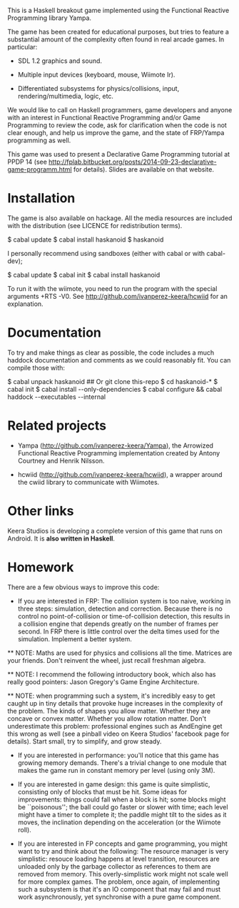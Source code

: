 This is a Haskell breakout game implemented using the Functional
Reactive Programming library Yampa.

The game has been created for educational purposes, but tries to feature a
substantial amount of the complexity often found in real arcade games. In
particular:

* SDL 1.2 graphics and sound.

* Multiple input devices (keyboard, mouse, Wiimote Ir).

* Differentiated subsystems for physics/collisions, input,
  rendering/multimedia, logic, etc.

We would like to call on Haskell programmers, game developers and anyone with
an interest in Functional Reactive Programming and/or Game Programming to
review the code, ask for clarification when the code is not clear enough, and
help us improve the game, and the state of FRP/Yampa programming as well.

This game was used to present a Declarative Game Programming tutorial at PPDP
14 (see
http://fplab.bitbucket.org/posts/2014-09-23-declarative-game-programm.html for
details). Slides are available on that website.

# Installation

The game is also available on hackage. All the media resources are included
with the distribution (see LICENCE for redistribution terms).

$ cabal update
$ cabal install haskanoid
$ haskanoid

I personally recommend using sandboxes (either with cabal or with cabal-dev);

$ cabal update
$ cabal init
$ cabal install haskanoid

To run it with the wiimote, you need to run the program with the special
arguments +RTS -V0. See http://github.com/ivanperez-keera/hcwiid for an
explanation.

# Documentation

To try and make things as clear as possible, the code includes a much haddock
documentation and comments as we could reasonably fit. You can compile
those with:

$ cabal unpack haskanoid     ## Or git clone this-repo
$ cd haskanoid-*
$ cabal init
$ cabal install --only-dependencies
$ cabal configure && cabal haddock --executables --internal

# Related projects

* Yampa (http://github.com/ivanperez-keera/Yampa), the Arrowized Functional
Reactive Programming implementation created by Antony Courtney and Henrik Nilsson.

* hcwiid (http://github.com/ivanperez-keera/hcwiid), a wrapper around
the cwiid library to communicate with Wiimotes.

# Other links

Keera Studios is developing a complete version of this game that runs
on Android. It is **also written in Haskell**.

# Homework

There are a few obvious ways to improve this code:

* If you are interested in FRP: The collision system is too naive,
  working in three steps: simulation, detection and correction. Because
  there is no control no point-of-collision or time-of-collision detection,
  this results in a collision engine that depends greatly on the number
  of frames per second. In FRP there is little control over the delta
  times used for the simulation. Implement a better system.

** NOTE: Maths are used for physics and collisions all the time. Matrices are
  your friends. Don't reinvent the wheel, just recall freshman algebra.

** NOTE: I recommend the following introductory book, which also
  has really good pointers: Jason Gregory's Game Engine Architecture.

** NOTE: when programming such a system, it's incredibly easy to get
  caught up in tiny details that provoke huge increases in the complexity of
  the problem. The kinds of shapes you allow matter. Whether they are concave or
  convex matter. Whether you allow rotation matter.  Don't underestimate this
  problem: professional engines such as AndEngine get this wrong as well (see a
  pinball video on Keera Studios' facebook page for details).
  Start small, try to simplify, and grow steady.

* If you are interested in performance: you'll notice that this game has
  growing memory demands.  There's a trivial change to one module that makes
  the game run in constant memory per level (using only 3M).

* If you are interested in game design: this game is quite simplistic,
  consisting only of blocks that must be hit. Some ideas for improvements:
  things could fall when a block is hit; some blocks might be ``poisonous'';
  the ball could go faster or slower with time; each level might have
  a timer to complete it; the paddle might tilt to the sides as it moves,
  the inclination depending on the acceleration (or the Wiimote roll).

* If you are interested in FP concepts and game programming, you might want
  to try and think about the following: The resource manager is very
  simplistic: resouce loading happens at level transition, resources are
  unloaded only by the garbage collector as references to them are removed from
  memory. This overly-simplistic work might not scale well for more complex
  games. The problem, once again, of implementing such a subsystem is that it's
  an IO component that may fail and must work asynchronously, yet synchronise
  with a pure game component. 
